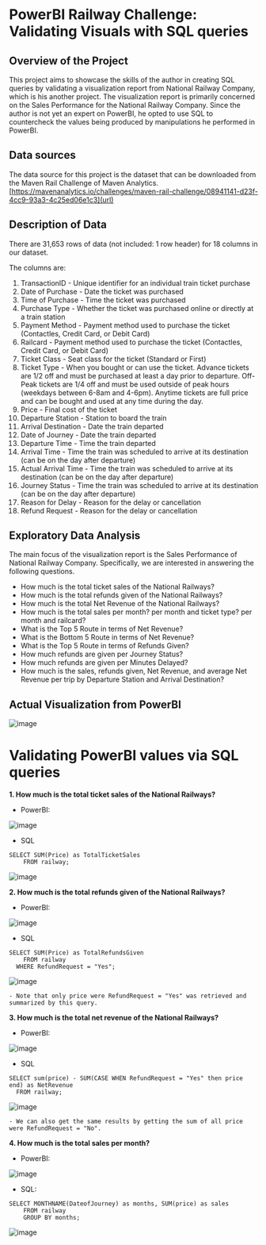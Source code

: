 # PowerBI Railway Challenge: Validating Visuals with SQL queries

## Overview of the Project
This project aims to showcase the skills of the author in creating SQL queries by validating a visualization report from National Railway Company, which is his another project.
The visualization report is primarily concerned on the Sales Performance for the National Railway Company.
Since the author is not yet an expert on PowerBI, he opted to use SQL to countercheck the values being produced by manipulations he performed in PowerBI.

## Data sources
The data source for this project is the dataset that can be downloaded from the Maven Rail Challenge of Maven Analytics. [https://mavenanalytics.io/challenges/maven-rail-challenge/08941141-d23f-4cc9-93a3-4c25ed06e1c3](url)

## Description of Data
There are 31,653 rows of data (not included: 1 row header) for 18 columns in our dataset. 

The columns are:
1. TransactionID - Unique identifier for an individual train ticket purchase
2. Date of Purchase - Date the ticket was purchased
3. Time of Purchase - Time the ticket was purchased
4. Purchase Type - Whether the ticket was purchased online or directly at a train station
5. Payment Method - Payment method used to purchase the ticket (Contactles, Credit Card, or Debit Card)
6. Railcard - Payment method used to purchase the ticket (Contactles, Credit Card, or Debit Card)
7. Ticket Class - Seat class for the ticket (Standard or First)
8. Ticket Type - When you bought or can use the ticket. Advance tickets are 1/2 off and must be purchased at least a day prior to departure. Off-Peak tickets are 1/4 off and must be used outside of peak hours (weekdays between 6-8am and 4-6pm). Anytime tickets are full price and can be bought and used at any time during the day.
9. Price - Final cost of the ticket
10. Departure Station - Station to board the train
11. Arrival Destination - Date the train departed
12. Date of Journey - Date the train departed
13. Departure Time - Time the train departed
14. Arrival Time - Time the train was scheduled to arrive at its destination (can be on the day after departure)
15. Actual Arrival Time - Time the train was scheduled to arrive at its destination (can be on the day after departure)
16. Journey Status - Time the train was scheduled to arrive at its destination (can be on the day after departure)
17. Reason for Delay - Reason for the delay or cancellation
18. Refund Request - Reason for the delay or cancellation


## Exploratory Data Analysis

The main focus of the visualization report is the Sales Performance of National Railway Company.
Specifically, we are interested in answering the following questions.

- How much is the total ticket sales of the National Railways?
- How much is the total refunds given of the National Railways?
- How much is the total Net Revenue of the National Railways?
- How much is the total sales per month? per month and ticket type? per month and railcard?
- What is the Top 5 Route in terms of Net Revenue?
- What is the Bottom 5 Route in terms of Net Revenue?
- What is the Top 5 Route in terms of Refunds Given?
- How much refunds are given per Journey Status?
- How much refunds are given per Minutes Delayed?
- How much is the sales, refunds given, Net Revenue, and average Net Revenue per trip by Departure Station and Arrival Destination?



## Actual Visualization from PowerBI
![image](https://github.com/user-attachments/assets/26c6c864-bf45-4fa9-ae0d-cf0d242cf9aa)


# Validating PowerBI values via SQL queries
**1. How much is the total ticket sales of the National Railways?**
- PowerBI:
  
![image](https://github.com/user-attachments/assets/b56830ff-1f1a-4b32-b791-49636d574b77)

- SQL
```
SELECT SUM(Price) as TotalTicketSales
	FROM railway;
```
![image](https://github.com/user-attachments/assets/f62c1386-a28c-4e8d-bdfe-538b02bdb79d)

**2. How much is the total refunds given of the National Railways?**
- PowerBI:

![image](https://github.com/user-attachments/assets/3084bef9-2ff8-4fbd-9fc9-bd6787fe8aca)

- SQL
```
SELECT SUM(Price) as TotalRefundsGiven
	FROM railway
  WHERE RefundRequest = "Yes";
```
![image](https://github.com/user-attachments/assets/a8dfa081-dcf8-4486-b4ef-47354d343a53)

    - Note that only price were RefundRequest = "Yes" was retrieved and summarized by this query.

**3. How much is the total net revenue of the National Railways?**
- PowerBI:

![image](https://github.com/user-attachments/assets/d3bfe2b4-76d3-4b58-9b38-6bc51649b077)

- SQL
```
SELECT sum(price) - SUM(CASE WHEN RefundRequest = "Yes" then price end) as NetRevenue
  FROM railway;
```
![image](https://github.com/user-attachments/assets/3ad66e6f-efa6-454c-93ca-dfa5dd2e0f08)

    - We can also get the same results by getting the sum of all price were RefundRequest = "No".

**4. How much is the total sales per month?**
- PowerBI:
  
![image](https://github.com/user-attachments/assets/a70db094-c6ae-4a39-9888-941c12858ffd)

- SQL:

```
SELECT MONTHNAME(DateofJourney) as months, SUM(price) as sales
	FROM railway
    GROUP BY months;
```

![image](https://github.com/user-attachments/assets/1a598b06-e7f0-43e3-8e3c-0b9cf3a134d2)

